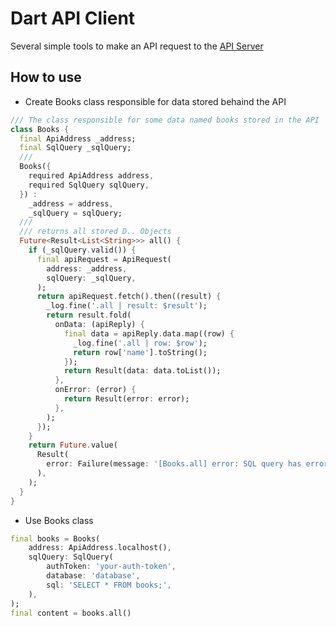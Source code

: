 # Dart API Client

Several simple tools to make an API request to the [API Server](https://github.com/a-givertzman/api-server)

## How to use

- Create Books class responsible for data stored behaind the API

```dart
/// The class responsible for some data named books stored in the API 
class Books {
  final ApiAddress _address;
  final SqlQuery _sqlQuery;
  ///
  Books({
    required ApiAddress address,
    required SqlQuery sqlQuery,
  }) :
    _address = address,
    _sqlQuery = sqlQuery;
  ///
  /// returns all stored D.. Objects
  Future<Result<List<String>>> all() {
    if (_sqlQuery.valid()) {
      final apiRequest = ApiRequest(
        address: _address, 
        sqlQuery: _sqlQuery,
      );
      return apiRequest.fetch().then((result) {
        _log.fine('.all | result: $result');
        return result.fold(
          onData: (apiReply) {
            final data = apiReply.data.map((row) {
              _log.fine('.all | row: $row');
              return row['name'].toString();
            });
            return Result(data: data.toList());
          }, 
          onError: (error) {
            return Result(error: error);
          },
        );
      });
    }
    return Future.value(
      Result(
        error: Failure(message: '[Books.all] error: SQL query has errors or empty', stackTrace: StackTrace.current),
      ),
    );
  }  
}
```

- Use Books class

```dart
final books = Books(
    address: ApiAddress.localhost(),
    sqlQuery: SqlQuery(
        authToken: 'your-auth-token',
        database: 'database',
        sql: 'SELECT * FROM books;',
    ),
);
final content = books.all()

```
